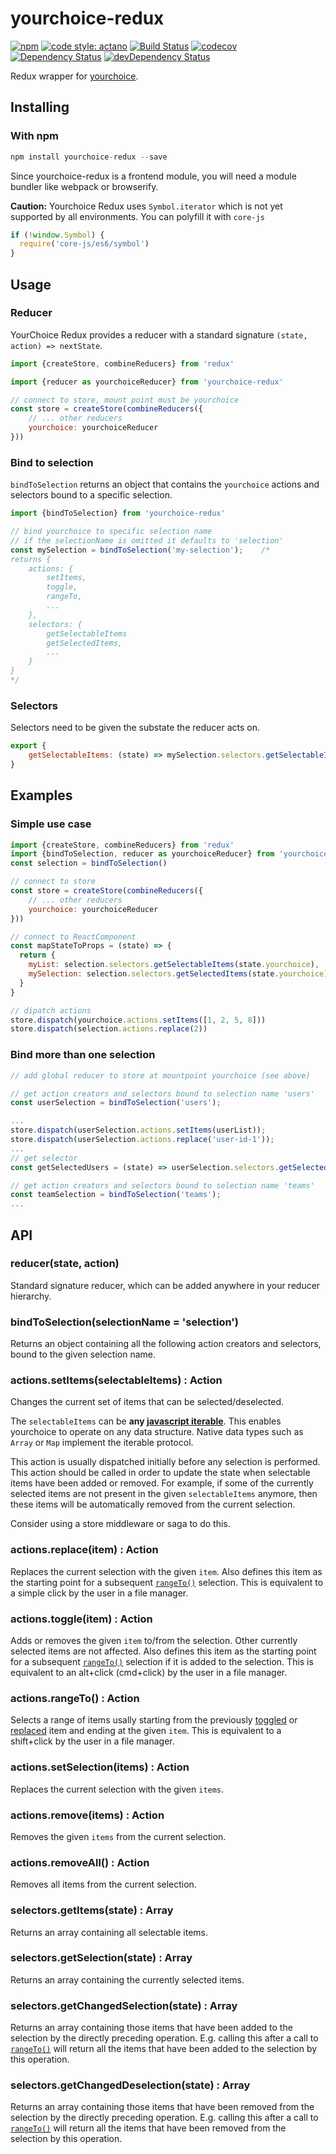 # yourchoice-redux

[![npm](https://img.shields.io/npm/v/yourchoice-redux.svg)](https://www.npmjs.com/package/yourchoice-redux)
[![code style: actano](https://img.shields.io/badge/code%20style-actano-blue.svg)](https://www.npmjs.com/package/eslint-config-actano)
[![Build Status](https://travis-ci.org/actano/yourchoice-redux.svg?branch=master)](https://travis-ci.org/actano/yourchoice-redux)
[![codecov](https://codecov.io/gh/actano/yourchoice-redux/branch/master/graph/badge.svg)](https://codecov.io/gh/actano/yourchoice-redux)
[![Dependency Status](https://david-dm.org/actano/yourchoice-redux.svg)](https://david-dm.org/actano/yourchoice-redux)
[![devDependency Status](https://david-dm.org/actano/yourchoice-redux/dev-status.svg)](https://david-dm.org/actano/yourchoice-redux#info=devDependencies)

Redux wrapper for [yourchoice](https://github.com/actano/yourchoice).

## Installing

### With npm

```javascript
npm install yourchoice-redux --save
```

Since yourchoice-redux is a frontend module, you will need a module bundler like webpack or browserify.

**Caution:** Yourchoice Redux uses `Symbol.iterator` which is not yet supported by all environments. You can polyfill it with `core-js`

```javascript
if (!window.Symbol) {
  require('core-js/es6/symbol')
}
```


## Usage

### Reducer

YourChoice Redux provides a reducer with a standard signature `(state, action) => nextState`.

```js
import {createStore, combineReducers} from 'redux'

import {reducer as yourchoiceReducer} from 'yourchoice-redux'

// connect to store, mount point must be yourchoice
const store = createStore(combineReducers({
    // ... other reducers
    yourchoice: yourchoiceReducer
}))
```

### Bind to selection

`bindToSelection` returns an object that contains the `yourchoice` actions and selectors bound to a specific selection.

```js
import {bindToSelection} from 'yourchoice-redux'

// bind yourchoice to specific selection name
// if the selectionName is omitted it defaults to 'selection'
const mySelection = bindToSelection('my-selection');    /*
returns {
    actions: {
        setItems,
        toggle,
        rangeTo,
        ...
    },
    selectors: {
        getSelectableItems
        getSelectedItems,
        ...
    }
}
*/
```

### Selectors

Selectors need to be given the substate the reducer acts on.

```js
export {
    getSelectableItems: (state) => mySelection.selectors.getSelectableItems(state.yourchoice)
}
```

## Examples

### Simple use case
```js
import {createStore, combineReducers} from 'redux'
import {bindToSelection, reducer as yourchoiceReducer} from 'yourchoice-redux'
const selection = bindToSelection()

// connect to store
const store = createStore(combineReducers({
    // ... other reducers
    yourchoice: yourchoiceReducer
}))

// connect to ReactComponent
const mapStateToProps = (state) => {
  return {
    myList: selection.selectors.getSelectableItems(state.yourchoice),
    mySelection: selection.selectors.getSelectedItems(state.yourchoice)
  }
}

// dipatch actions
store.dispatch(yourchoice.actions.setItems([1, 2, 5, 8]))
store.dispatch(selection.actions.replace(2))

```

### Bind more than one selection
```js
// add global reducer to store at mountpoint yourchoice (see above)

// get action creators and selectors bound to selection name 'users'
const userSelection = bindToSelection('users');

...
store.dispatch(userSelection.actions.setItems(userList));
store.dispatch(userSelection.actions.replace('user-id-1'));
...
// get selector
const getSelectedUsers = (state) => userSelection.selectors.getSelectedItems(state.yourchoice)

// get action creators and selectors bound to selection name 'teams'
const teamSelection = bindToSelection('teams');
...
```

## API

### reducer(state, action)

Standard signature reducer, which can be added anywhere in your reducer hierarchy.

### bindToSelection(selectionName = 'selection')

Returns an object containing all the following action creators and selectors, bound to the given selection name.

### actions.setItems(selectableItems) : Action

Changes the current set of items that can be selected/deselected.

The `selectableItems` can be **any [javascript iterable](http://www.ecma-international.org/ecma-262/6.0/#sec-iterable-interface)**. 
This enables yourchoice to operate on any data structure. Native data types such as `Array` or `Map` implement the iterable protocol.

This action is usually dispatched initially before any selection is performed. This action should be called in order to update the state when selectable items have been added or removed. For example, if some of the currently selected items are not present in the given `selectableItems` anymore, then these items will be automatically removed from the current selection.

Consider using a store middleware or saga to do this.

### actions.replace(item) : Action

Replaces the current selection with the given `item`. Also defines this item as the starting point for a subsequent [`rangeTo()`](#rangetoitem--action) selection. This is equivalent to a simple click by the user in a file manager.

### actions.toggle(item) : Action

Adds or removes the given `item` to/from the selection. Other currently selected items are not affected. Also defines this item as the starting point for a subsequent [`rangeTo()`](#rangetoitem--action) selection if it is added to the selection. This is equivalent to an alt+click (cmd+click) by the user in a file manager.

### actions.rangeTo() : Action

Selects a range of items usally starting from the previously [toggled](#toggleitem--action) or [replaced](#replaceitem--action) item and ending at the given `item`. This is equivalent to a shift+click by the user in a file manager.

### actions.setSelection(items) : Action

Replaces the current selection with the given `items`.

### actions.remove(items) : Action

Removes the given `items` from the current selection. 

### actions.removeAll() : Action

Removes all items from the current selection.

### selectors.getItems(state) : Array

Returns an array containing all selectable items.

### selectors.getSelection(state) : Array

Returns an array containing the currently selected items.

### selectors.getChangedSelection(state) : Array

Returns an array containing those items that have been added to the selection by the directly preceding operation. E.g. calling this after a call to [`rangeTo()`](#rangetoitem--action) will return all the items that have been added to the selection by this operation.

### selectors.getChangedDeselection(state) : Array

Returns an array containing those items that have been removed from the selection by the directly preceding operation. E.g. calling this after a call to [`rangeTo()`](#rangetoitem--action) will return all the items that have been removed from the selection by this operation.
